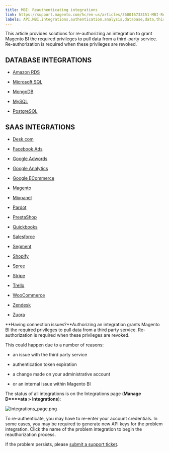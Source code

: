 ```yaml
---
title: MBI: Reauthenticating integrations
link: https://support.magento.com/hc/en-us/articles/360016733151-MBI-Reauthenticating-integrations
labels: API,MBI,integrations,authentication,analysis,database,data,third-party extensions,Magento Business Intelligence,how to
---
```


This article provides solutions for re-authorizing an integration to grant Magento BI the required privileges to pull data from a third-party service. Re-authorization is required when these privileges are revoked.

## DATABASE INTEGRATIONS

* [Amazon RDS](https://support.magento.com/hc/en-us/articles/360016730931-Connecting-Amazon-RDS)

* [Microsoft SQL](https://support.magento.com/hc/en-us/articles/360016505972-Connecting-Microsoft-SQL)

* [MongoDB](https://support.magento.com/hc/en-us/articles/360016732571-Connecting-MongoDB)

* [MySQL](https://support.magento.com/hc/en-us/articles/360016506672-Connecting-MySQL-via-SSH-tunnel)

* [PostgreSQL](https://support.magento.com/hc/en-us/articles/360016506812-Connecting-PostgreSQL)

## SAAS INTEGRATIONS

* [Desk.com](https://support.magento.com/hc/en-us/articles/360016507392-Connecting-Desk-com)

* [Facebook Ads](https://support.magento.com/hc/en-us/articles/360016505452-Connecting-Facebook-Ads)

* [Google Adwords](https://support.magento.com/hc/en-us/articles/360016732531-Connecting-Google-Adwords)

* [Google Analytics](https://support.magento.com/hc/en-us/articles/360016732851-Connecting-Google-Analytics)

* [Google ECommerce](https://support.magento.com/hc/en-us/articles/360016732951-Connecting-Google-ECommerce)

* [Magento](https://support.magento.com/hc/en-us/articles/360016505852-Connecting-Magento)

* [Mixpanel](https://support.magento.com/hc/en-us/articles/360016733071-Connecting-Mixpanel)

* [Pardot](https://support.magento.com/hc/en-us/articles/360016733131-Connecting-Pardot)

* [PrestaShop](https://support.magento.com/hc/en-us/articles/360016507152-Connecting-PrestaShop)

* [Quickbooks](https://support.magento.com/hc/en-us/articles/360016504252-Connecting-Quickbooks)

* [Salesforce](https://support.magento.com/hc/en-us/articles/360016507372-Connecting-Salesforce)

* [Segment](https://support.magento.com/hc/en-us/articles/360016730531-Connecting-Segment)

* [Shopify](https://support.magento.com/hc/en-us/articles/360016733191-Connecting-Shopify)

* [Spree](https://support.magento.com/hc/en-us/articles/360016733011-Connecting-Spree)

* [Stripe](https://support.magento.com/hc/en-us/articles/360016733211-Connecting-Stripe)

* [Trello](https://support.magento.com/hc/en-us/articles/360016507372-Connecting-Salesforce)

* [WooCommerce](https://support.magento.com/hc/en-us/articles/360016733111-Connecting-WooCommerce)

* [Zendesk](https://support.magento.com/hc/en-us/articles/360016733251-Connecting-Zendesk)

* [Zuora](https://support.magento.com/hc/en-us/articles/360016503972)

**Having connection issues?**Authorizing an integration grants Magento BI the required privileges to pull data from a third party service. Re-authorization is required when these privileges are revoked.

This could happen due to a number of reasons:

* an issue with the third party service

* authentication token expiration

* a change made on your administrative account

* or an internal issue within Magento BI

The status of all integrations is on the Integrations page (**Manage D****ata > Integrations**):

![Integrations_page.png](https://support.magento.com/hc/article_attachments/360014035232/Integrations_page.png)

To re-authenticate, you may have to re-enter your account credentials. In some cases, you may be required to generate new API keys for the problem integration. Click the name of the problem integration to begin the reauthorization process.

If the problem persists, please [submit a support ticket](https://support.magento.com/hc/en-us/articles/360019088251).


